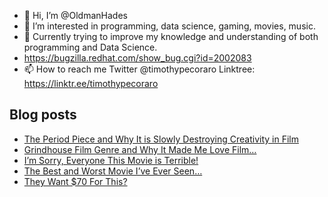 - 👋 Hi, I’m @OldmanHades
- 👀 I’m interested in programming, data science, gaming, movies, music.
- 🌱 Currently trying to improve my knowledge and understanding of both programming and Data Science.
- https://bugzilla.redhat.com/show_bug.cgi?id=2002083
- 📫 How to reach me Twitter @timothypecoraro
Linktree: https://linktr.ee/timothypecoraro

## Blog posts
<!-- BLOG-POST-LIST:START -->
- [The Period Piece and Why It is Slowly Destroying Creativity in Film](https://medium.com/@timothypecoraro/the-period-piece-and-why-it-is-slowly-destroying-creativity-in-film-b49de82c7f96?source=rss-5097f5c9b801------2)
- [Grindhouse Film Genre and Why It Made Me Love Film…](https://medium.com/@timothypecoraro/grindhouse-film-genre-and-why-it-made-me-love-film-3b01395099c4?source=rss-5097f5c9b801------2)
- [I’m Sorry, Everyone This Movie is Terrible!](https://medium.com/@timothypecoraro/im-sorry-everyone-this-movie-is-terrible-354dbfbab402?source=rss-5097f5c9b801------2)
- [The Best and Worst Movie I’ve Ever Seen…](https://medium.com/@timothypecoraro/the-best-and-worst-movie-ive-ever-seen-f385def776b2?source=rss-5097f5c9b801------2)
- [They Want $70 For This?](https://medium.com/@timothypecoraro/they-want-70-for-this-fa40788a6e1d?source=rss-5097f5c9b801------2)
<!-- BLOG-POST-LIST:END -->
